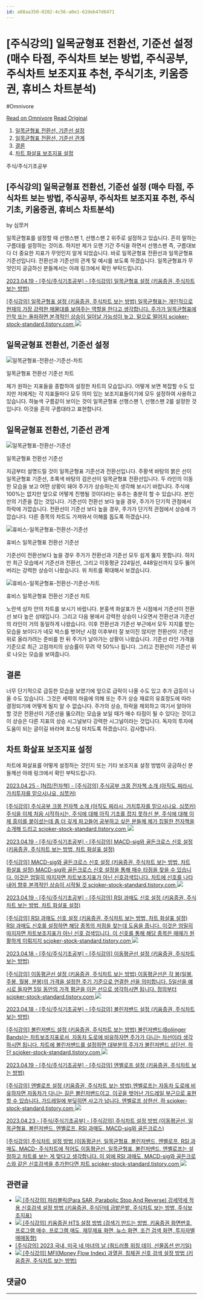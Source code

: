```yaml
---
id: a88aa350-0202-4c56-a0e1-62deb47d6471
---
```


# [주식강의] 일목균형표 전환선, 기준선 설정 (매수 타점, 주식차트 보는 방법, 주식공부, 주식차트 보조지표 추천, 주식기초, 키움증권, 휴비스 차트분석)
#Omnivore
 
[Read on Omnivore](https://omnivore.app/me/-190f8723e92)
[Read Original](https://scjoker-stock-standard.tistory.com/entry/%EC%A3%BC%EC%8B%9D%EA%B0%95%EC%9D%98-%EC%9D%BC%EB%AA%A9%EA%B7%A0%ED%98%95%ED%91%9C%EC%A0%84%ED%99%98%EC%84%A0%EA%B8%B0%EC%A4%80%EC%84%A0)
 
1. [일목균형표 전환선, 기준선 설정](#일목균형표-전환선,-기준선-설정)
2. [일목균형표 전환선, 기준선 관계](#일목균형표-전환선,-기준선-관계)
3. [결론](#결론)
4. [차트 화살표 보조지표 설정](#차트-화살표-보조지표-설정)

주식/주식기초공부

## \[주식강의\] 일목균형표 전환선, 기준선 설정 (매수 타점, 주식차트 보는 방법, 주식공부, 주식차트 보조지표 추천, 주식기초, 키움증권, 휴비스 차트분석)

by 심쪼커 

일목균형표를 설정할 때 선행스팬 1, 선행스팬 2 위주로 설정하고 있습니다. 흔히 말하는 구름대를 설정하는 것이죠. 하지만 제가 오랜 기간 주식을 하면서 선행스팬 즉, 구름대보다 더 중요한 지표가 무엇인지 알게 되었습니다. 바로 일목균형표 전환선과 일목균형표 기준선입니다. 전환선과 기준선의 관계 및 예시를 보도록 하겠습니다. 일목균형표가 무엇인지 궁금하신 분들께서는 아래 링크에서 확인 부탁드립니다.

[2023.04.19 - \[주식/주식기초공부\] - \[주식강의\] 일목균형표 설정 (키움증권, 주식차트 보는 방법)](https://scjoker-stock-standard.tistory.com/entry/%EC%A3%BC%EC%8B%9D%EA%B0%95%EC%9D%98-%EC%9D%BC%EB%AA%A9%EA%B7%A0%ED%98%95%ED%91%9C%EC%84%A4%EC%A0%95)

[ \[주식강의\] 일목균형표 설정 (키움증권, 주식차트 보는 방법) 일목균형표는 개인적으로 현재의 가장 강력한 매물대를 보여주는 역할을 한다고 생각합니다. 주가가 일목균형표에 안착 또는 돌파하면 본격적인 상승이 일어날 가능성이 높고, 밑으로 떨어지 scjoker-stock-standard.tistory.com ](https://scjoker-stock-standard.tistory.com/entry/%EC%A3%BC%EC%8B%9D%EA%B0%95%EC%9D%98-%EC%9D%BC%EB%AA%A9%EA%B7%A0%ED%98%95%ED%91%9C%EC%84%A4%EC%A0%95)![](https://proxy-prod.omnivore-image-cache.app/0x0,szVsEDNNix7a6un6QW35TxsX4PcpwvdgUTSCor_qmcUs/https://scrap.kakaocdn.net/dn/dq1Okq/hyTFd5U0dW/i6wekjyKCdPTmDRbuoLSl1/img.png?width=600&height=317&face=0_0_600_317,https://scrap.kakaocdn.net/dn/nnRtu/hyTFo7pd5c/fJZUOjfKOYE2oO5kKosx9K/img.png?width=600&height=317&face=0_0_600_317,https://scrap.kakaocdn.net/dn/dxXh87/hyTIHYzcvZ/57el9sYugVanEZkuqgqbB0/img.png?width=600&height=317&face=0_0_600_317)

## 일목균형표 전환선, 기준선 설정

![일목균형표-전환선-기준선-차트](https://proxy-prod.omnivore-image-cache.app/0x0,sruJubgEzlEeMqovZD50IsP61QiVXa4ltZEo-S5M4wZk/https://blog.kakaocdn.net/dn/bClCGp/btsrCwyqdGx/PvP9gxQxJKavSJYOH7g5rk/img.png)

일목균형표 전환선 기준선 차트

제가 원하는 지표들을 종합하여 설정한 차트의 모습입니다. 어떻게 보면 복잡할 수도 있지만 저에게는 각 지표들마다 모두 의미 있는 보조지표들이기에 모두 설정하여 사용하고 있습니다. 하늘색 구름같이 보이는 것이 일목균형표 선행스팬 1, 선행스팬 2를 설정한 것입니다. 이것을 흔히 구름대라고 표현합니다.

## 일목균형표 전환선, 기준선 관계

![일목균형표-전환선-기준선](https://proxy-prod.omnivore-image-cache.app/0x0,s9JLmE_QGOnP1R9NQvhIx72mih8BWP9aF-23T6lA9UEA/https://blog.kakaocdn.net/dn/dy8Jlh/btsrBmXnfkH/EKWRI9WZNeS3yQax80zIkk/img.png)

일목균형표 전환선 기준선

지금부터 설명드릴 것이 일목균형표 기준선과 전환선입니다. 주황색 바탕의 붉은 선이 일목균형표 기준선, 초록색 바탕의 검은선이 일목균형표 전환선입니다. 두 라인의 이동한 모습을 보고 어떤 상황이 돼야 주가가 상승하는지 생각해 보시기 바랍니다. 주식에 100%는 없지만 앞으로 어떻게 진행될 것이다라는 유추는 충분히 할 수 있습니다. 본인만의 기준을 잡는 것입니다. 기준선이 전환선 보다 높을 경우, 주가가 단기적 관점에서 하락에 가깝습니다. 전환선이 기준선 보다 높을 경우, 주가가 단기적 관점에서 상승에 가깝습니다. 다른 종목의 차트도 가져와서 이해를 돕도록 하겠습니다.

![휴비스-일목균형표-전환선-기준선](https://proxy-prod.omnivore-image-cache.app/0x0,s7cdLWp-fPr59R1CV-UYpHlNJ-28F7v_u5UzAURm-eEE/https://blog.kakaocdn.net/dn/bYmDP2/btsryrEEArU/o5uck2715ok1j4b9Qc48P1/img.png)

휴비스 일목균형표 전환선 기준선

기준선이 전환선보다 높을 경우 주가가 전환선과 기준선 모두 쉽게 뚫지 못합니다. 하지만 최근 모습에서 기준선과 전환선, 그리고 이동평균 224일선, 448일선까지 모두 뚫어버리는 강력한 상승이 나왔습니다. 위 차트를 확대해서 보겠습니다.

![휴비스-일목균형표-전환선-기준선-차트](https://proxy-prod.omnivore-image-cache.app/0x0,s3smxuENIRSdH6QRpZi04z6jGCvp1lN1FpUdpYAFcGII/https://blog.kakaocdn.net/dn/HJ38X/btsrwDevZF7/ozPNTCmjfFdu8QMkHyxRS0/img.png)

휴비스 일목균형표 전환선 기준선 차트

노란색 상자 안의 차트를 보시기 바랍니다. 분홍색 화살표가 뜬 시점에서 기준선이 전환선 보다 높은 상태입니다. 그리고 다음 봉에서 강력한 상승이 나오면서 전환선과 기준선의 라인이 거의 동일하게 나왔습니다. 이후 전환선과 기준선 부근에서 모두 지지를 받는 모습을 보이다가 네모 박스를 벗어난 시점 이후부터 잘 보이진 않지만 전환선이 기준선 위로 올라가려는 준비를 한 뒤 주가가 날아가는 상황이 나왔습니다. 기준선 라인 가격을 기준으로 최근 고점까지의 상승률이 무려 약 50%나 됩니다. 그리고 전환선이 기준선 위로 나오는 모습을 보여줍니다.

## 결론

너무 단기적으로 급등한 모습을 보였기에 앞으로 급락이 나올 수도 있고 추가 급등이 나올 수도 있습니다. 그것은 세력의 마음에 의해 또는 주가 상승 재료의 유효정도에 따라 결정되기에 어떻게 될지 알 수 없습니다. 주가의 상승, 하락을 제외하고 여기서 알아야 할 것은 전환선이 기준선을 뚫으려는 모습을 보일 때가 매수 타점이 될 수 있다는 것이고 이 상승은 다른 지표의 상승 시그널보다 강력한 시그널이라는 것입니다. 독자의 투자에 도움이 되는 글이길 바라며 포스팅 마치도록 하겠습니다. 감사합니다.

## 차트 화살표 보조지표 설정

차트에 화살표를 어떻게 설정하는 것인지 또는 기타 보조지표 설정 방법이 궁금하신 분들께선 아래 링크에서 확인 부탁드립니다.

[2023.04.25 - \[N잡/전자책\] - \[주식강의\] 주식공부 크몽 전자책 소개 (아직도 찌라시, 가치투자를 믿으시나요, 심쪼커)](https://scjoker-stock-standard.tistory.com/entry/%EC%A3%BC%EC%8B%9D%EA%B0%95%EC%9D%98-%EC%A3%BC%EC%8B%9D%EA%B3%B5%EB%B6%80-%ED%81%AC%EB%AA%BD-%EC%A0%84%EC%9E%90%EC%B1%85-%EC%86%8C%EA%B0%9C-%EC%95%84%EC%A7%81%EB%8F%84-%EC%B0%8C%EB%9D%BC%EC%8B%9C-%EA%B0%80%EC%B9%98%ED%88%AC%EC%9E%90%EB%A5%BC-%EB%AF%BF%EC%9C%BC%EC%8B%9C%EB%82%98%EC%9A%94-%EC%8B%AC%EC%AA%BC%EC%BB%A4)

[ \[주식강의\] 주식공부 크몽 전자책 소개 (아직도 찌라시, 가치투자를 믿으시나요, 심쪼커) 주식을 이제 처음 시작하시는, 주식에 대해 아직 기초를 잡지 못하신 분, 주식에 대해 이제 흥미를 붙이셨는데 좀 더 깊게 파고들어 공부하고 싶은 분들께 제가 집필한 전자책을 소개해 드리고 scjoker-stock-standard.tistory.com ](https://scjoker-stock-standard.tistory.com/entry/%EC%A3%BC%EC%8B%9D%EA%B0%95%EC%9D%98-%EC%A3%BC%EC%8B%9D%EA%B3%B5%EB%B6%80-%ED%81%AC%EB%AA%BD-%EC%A0%84%EC%9E%90%EC%B1%85-%EC%86%8C%EA%B0%9C-%EC%95%84%EC%A7%81%EB%8F%84-%EC%B0%8C%EB%9D%BC%EC%8B%9C-%EA%B0%80%EC%B9%98%ED%88%AC%EC%9E%90%EB%A5%BC-%EB%AF%BF%EC%9C%BC%EC%8B%9C%EB%82%98%EC%9A%94-%EC%8B%AC%EC%AA%BC%EC%BB%A4)![](https://proxy-prod.omnivore-image-cache.app/0x0,sqf6sGLrnaPSbiwVlM5jy7sXPjiikuq2Khl_AK7bPA0k/https://scrap.kakaocdn.net/dn/ccQHR3/hyTFlpjJqL/rEQP1ooAHNlpz7Oi1plMhk/img.png?width=600&height=667&face=0_0_600_667,https://scrap.kakaocdn.net/dn/bgyxf1/hyTIB47ysF/6R8h8ZtKwdWGc6W94Vrffk/img.png?width=600&height=667&face=0_0_600_667,https://scrap.kakaocdn.net/dn/i4HIB/hyTFpywfkG/agGiK0F743ASdgpMlmojMK/img.png?width=600&height=667&face=0_0_600_667)

[2023.04.19 - \[주식/주식기초공부\] - \[주식강의\] MACD-sig와 골든크로스 신호 설정 (키움증권, 주식차트 보는 방법, 차트 화살표 설정)](https://scjoker-stock-standard.tistory.com/entry/%EC%A3%BC%EC%8B%9D%EA%B0%95%EC%9D%98-MACD-sig%EC%99%80-%EA%B3%A8%EB%93%A0%ED%81%AC%EB%A1%9C%EC%8A%A4-%EC%8B%A0%ED%98%B8-%EC%84%A4%EC%A0%95)

[ \[주식강의\] MACD-sig와 골든크로스 신호 설정 (키움증권, 주식차트 보는 방법, 차트 화살표 설정) MACD-sig와 골든크로스 신호 설정을 통해 매수 타점을 찾을 수 있습니다. 이것은 엄밀히 따지자면 차트보조지표가 아닌 신호검색입니다. 차트에 신호를 나타내어 향후 본격적인 상승이 시작될 것 scjoker-stock-standard.tistory.com ](https://scjoker-stock-standard.tistory.com/entry/%EC%A3%BC%EC%8B%9D%EA%B0%95%EC%9D%98-MACD-sig%EC%99%80-%EA%B3%A8%EB%93%A0%ED%81%AC%EB%A1%9C%EC%8A%A4-%EC%8B%A0%ED%98%B8-%EC%84%A4%EC%A0%95)![](https://proxy-prod.omnivore-image-cache.app/0x0,sShxpk3SFljTLL505crmWMhXvAtjnnlEdtM6MNfUck24/https://scrap.kakaocdn.net/dn/enRZdg/hyTINLfRU2/3FBvkSrhaWnuVOYAKpKeiK/img.png?width=700&height=383&face=0_0_700_383,https://scrap.kakaocdn.net/dn/bOg2pO/hyTIGL7R0e/H8pMKEBYmTKFDzC5colBoK/img.png?width=700&height=383&face=0_0_700_383,https://scrap.kakaocdn.net/dn/riBdF/hyTIR1bBTL/MXAkEUiEM0fhWekYm4X1Gk/img.png?width=700&height=383&face=0_0_700_383)

[2023.04.19 - \[주식/주식기초공부\] - \[주식강의\] RSI 과매도 신호 설정 (키움증권, 주식차트 보는 방법, 차트 화살표 설정)](https://scjoker-stock-standard.tistory.com/entry/%EC%A3%BC%EC%8B%9D%EA%B0%95%EC%9D%98-RSI%EA%B3%BC%EB%A7%A4%EB%8F%84-%EC%8B%A0%ED%98%B8-%EC%84%A4%EC%A0%95)

[ \[주식강의\] RSI 과매도 신호 설정 (키움증권, 주식차트 보는 방법, 차트 화살표 설정) RSI 과매도 신호를 설정하면 해당 종목의 저점을 찾는데 도움을 줍니다. 이것은 엄밀히 따지자면 차트보조지표가 아닌 신호 검색입니다. 이 신호를 통해 해당 종목은 매매가 원활하게 이뤄지지 scjoker-stock-standard.tistory.com ](https://scjoker-stock-standard.tistory.com/entry/%EC%A3%BC%EC%8B%9D%EA%B0%95%EC%9D%98-RSI%EA%B3%BC%EB%A7%A4%EB%8F%84-%EC%8B%A0%ED%98%B8-%EC%84%A4%EC%A0%95)![](https://proxy-prod.omnivore-image-cache.app/0x0,sylUgbkCHCpALqK3VSmK79KgujqQuDYUVYoKWZDwleCw/https://scrap.kakaocdn.net/dn/bmWfmw/hyTFj567ga/mScnOvqHOyYKRJqRtwxOI0/img.png?width=700&height=385&face=0_0_700_385,https://scrap.kakaocdn.net/dn/dqwGLo/hyTFoTUor4/PVzB6Jxy5adUJCH2258THk/img.png?width=700&height=385&face=0_0_700_385,https://scrap.kakaocdn.net/dn/u5Mmk/hyTIKud6AW/4ySig45W7kQtj9mdGtuUok/img.png?width=700&height=385&face=0_0_700_385)

[2023.04.18 - \[주식/주식기초공부\] - \[주식강의\] 이동평균선 설정 (키움증권, 주식차트 보는 방법)](https://scjoker-stock-standard.tistory.com/entry/%EC%A3%BC%EC%8B%9D%EA%B0%95%EC%9D%98-%EC%9D%B4%EB%8F%99%ED%8F%89%EA%B7%A0%EC%84%A0%EC%84%A4%EC%A0%95)

[ \[주식강의\] 이동평균선 설정 (키움증권, 주식차트 보는 방법) 이동평균선은 각 봉(일봉, 주봉, 월봉, 분봉)의 가격을 설정한 주기 기준으로 연결한 선을 의미합니다. 5일선을 예시로 들자면 5일 동안의 가격 평균을 이은 선으로 생각하시면 됩니다. 정의부터 scjoker-stock-standard.tistory.com ](https://scjoker-stock-standard.tistory.com/entry/%EC%A3%BC%EC%8B%9D%EA%B0%95%EC%9D%98-%EC%9D%B4%EB%8F%99%ED%8F%89%EA%B7%A0%EC%84%A0%EC%84%A4%EC%A0%95)![](https://proxy-prod.omnivore-image-cache.app/0x0,sG674IqblZeDeN7fExsRElPfAD50L3O5m3dRVycDINaA/https://scrap.kakaocdn.net/dn/i1WdH/hyTFm9D0tU/sQBY4Y6X7FDOQky1Lk6Rs0/img.png?width=400&height=347&face=0_0_400_347,https://scrap.kakaocdn.net/dn/9DpT7/hyTIBKO4B4/tlfRY1K4EQ7g3LM2cJOX90/img.png?width=400&height=347&face=0_0_400_347,https://scrap.kakaocdn.net/dn/EOw9L/hyTFol24sh/hVsXkE88oi1fm9Q1BwqFck/img.png?width=295&height=561&face=0_0_295_561)

[2023.04.18 - \[주식/주식기초공부\] - \[주식강의\] 볼린저밴드 설정 (키움증권, 주식차트 보는 방법)](https://scjoker-stock-standard.tistory.com/entry/%EC%A3%BC%EC%8B%9D%EA%B0%95%EC%9D%98-%EB%B3%BC%EB%A6%B0%EC%A0%80%EB%B0%B4%EB%93%9C%EC%84%A4%EC%A0%95)

[ \[주식강의\] 볼린저밴드 설정 (키움증권, 주식차트 보는 방법) 볼린저밴드(Boliinger Bands)는 차트보조지표로서, 자동차 도로에 비유하자면 주가가 다니는 차선이라 생각하시면 됩니다. 차트에 볼린저밴드를 설정하면 대부분의 주가가 볼린저밴드 상단선, 하단 scjoker-stock-standard.tistory.com ](https://scjoker-stock-standard.tistory.com/entry/%EC%A3%BC%EC%8B%9D%EA%B0%95%EC%9D%98-%EB%B3%BC%EB%A6%B0%EC%A0%80%EB%B0%B4%EB%93%9C%EC%84%A4%EC%A0%95)![](https://proxy-prod.omnivore-image-cache.app/0x0,sNLUfbO8thDrw0rroIDFqc_wqAW-QT8V10UEKD_Vgiq8/https://scrap.kakaocdn.net/dn/ecNBFP/hyTFb74Non/KVjVro59qBgYRAczKf4Fxk/img.png?width=600&height=309&face=0_0_600_309,https://scrap.kakaocdn.net/dn/bEZl1p/hyTIJPCId1/NAKRXOw2wAFfFVPBluLGr1/img.png?width=600&height=309&face=0_0_600_309,https://scrap.kakaocdn.net/dn/oOO3B/hyTIRfORut/GFLspbxfhVKfTyL9ydt500/img.png?width=600&height=309&face=0_0_600_309)

[2023.04.19 - \[주식/주식기초공부\] - \[주식강의\] 엔벨로프 설정 (키움증권, 주식차트 보는 방법)](https://scjoker-stock-standard.tistory.com/entry/%EC%A3%BC%EC%8B%9D%EA%B0%95%EC%9D%98-%EC%97%94%EB%B2%A8%EB%A1%9C%ED%94%84%EC%84%A4%EC%A0%95)

[ \[주식강의\] 엔벨로프 설정 (키움증권, 주식차트 보는 방법) 엔벨로프는 자동차 도로에 비유하자면 자동차가 다니는 길은 볼린저밴드이고, 이곳을 벗어난 가드레일 부근으로 표현할 수 있습니다. 가드레일에 부딪히면 사고가 납니다. 엔벨로프 상한선, 하 scjoker-stock-standard.tistory.com ](https://scjoker-stock-standard.tistory.com/entry/%EC%A3%BC%EC%8B%9D%EA%B0%95%EC%9D%98-%EC%97%94%EB%B2%A8%EB%A1%9C%ED%94%84%EC%84%A4%EC%A0%95)![](https://proxy-prod.omnivore-image-cache.app/0x0,sdb5eZbl44Ewf6oTj6Fuzp5HUjh5TDWSflkklxxkMhPA/https://scrap.kakaocdn.net/dn/c0KQew/hyTFi7czRR/RLWp5OmhLc2YtPmpMFKepk/img.png?width=600&height=314&face=0_0_600_314,https://scrap.kakaocdn.net/dn/lk2NJ/hyTIFNdJXY/1msyRCazUpppdqyFfVYOzK/img.png?width=600&height=314&face=0_0_600_314,https://scrap.kakaocdn.net/dn/fwoI7/hyTIM6EcXw/nOoRmSgCsxYQ1O15sHEGCK/img.png?width=600&height=314&face=0_0_600_314)

[2023.04.23 - \[주식/주식기초공부\] - \[주식강의\] 주식차트 설정 방법 (이동평균선, 일목균형표, 볼린저밴드, 엔벨로프, RSI 과매도, MACD-sig와 골든크로스)](https://scjoker-stock-standard.tistory.com/entry/%EC%A3%BC%EC%8B%9D%EA%B0%95%EC%9D%98-%EC%A3%BC%EC%8B%9D%EC%B0%A8%ED%8A%B8%EC%84%A4%EC%A0%95%EB%B0%A9%EB%B2%95)

[ \[주식강의\] 주식차트 설정 방법 (이동평균선, 일목균형표, 볼린저밴드, 엔벨로프, RSI 과매도, MACD- 주식차트에 적어도 이동평균선, 일목균형표, 볼린저밴드, 엔벨로프는 설정하고 차트를 보는 게 맞다고 생각합니다. 이 외에 RSI 과매도, MACD-sig와 골든크로스와 같은 신호검색을 추가한다면 차트 scjoker-stock-standard.tistory.com ](https://scjoker-stock-standard.tistory.com/entry/%EC%A3%BC%EC%8B%9D%EA%B0%95%EC%9D%98-%EC%A3%BC%EC%8B%9D%EC%B0%A8%ED%8A%B8%EC%84%A4%EC%A0%95%EB%B0%A9%EB%B2%95)![](https://proxy-prod.omnivore-image-cache.app/0x0,s1Khndb1NwapkzjSj-4O_8yDwQMudxqKso7Yd0Bs5UyA/https://scrap.kakaocdn.net/dn/NfLGw/hyTIE1QrGv/vcKWoqGdV8JW6oYsrGlka1/img.png?width=800&height=800&face=0_0_800_800,https://scrap.kakaocdn.net/dn/gvyCx/hyTIOcj0bb/AYRojNca7BpF5jOz93ZjaK/img.png?width=800&height=800&face=0_0_800_800)

## 관련글

* [ ![](https://proxy-prod.omnivore-image-cache.app/0x0,seRUzk8cZuEBIhDW4QXM2Y1DtnrDhExOQTSwmRAe2b1w/https://i1.daumcdn.net/thumb/C176x120/?fname=https://img1.daumcdn.net/thumb/R750x0/?scode=mtistory2&fname=https%3A%2F%2Fblog.kakaocdn.net%2Fdn%2FEiiyR%2FbtssUNFrgQh%2FXlDBHkkrIL5GJaAKeAxz00%2Fimg.png) \[주식강의\] 파라볼릭(Para SAR, Parabolic Stop And Reverse) 강세약세 적용 신호검색 설정 방법 (키움증권, 주식단테 금밭은밭, 주식차트 보는 방법, 주식보조지표) ](https://scjoker-stock-standard.tistory.com/entry/%EA%B0%95%EC%9D%98-Para-SAR?category=1103769)
* [ ![](https://proxy-prod.omnivore-image-cache.app/0x0,saQTsLlrHcWbm_Sk_OvMOT1MyzVsQmZNOKEHtZXjcLvg/https://i1.daumcdn.net/thumb/C176x120/?fname=https://img1.daumcdn.net/thumb/R750x0/?scode=mtistory2&fname=https%3A%2F%2Fblog.kakaocdn.net%2Fdn%2FyLp6D%2FbtsrEyCgUi9%2FqDHEtkWQnTLmDJPSJekH2k%2Fimg.png) \[주식강의\] 키움증권 HTS 설정 방법 (검색기 만드는 방법, 키움증권 화면번호, 프로그램 매수, 프로그램 매도, 재무제표 화면, 뉴스 화면, 조건 검색 화면, 투자자별 매매동향) ](https://scjoker-stock-standard.tistory.com/entry/%EC%A3%BC%EC%8B%9D%EA%B0%95%EC%9D%98-%ED%82%A4%EC%9B%80%EC%A6%9D%EA%B6%8CHTS%EC%84%A4%EC%A0%95%EB%B0%A9%EB%B2%95?category=1103769)
* [ \[주식강의\] 2023 국내, 미국 네 마녀의 날 (쿼드러플 위칭 데이, 선물옵션 만기일) ](https://scjoker-stock-standard.tistory.com/entry/%EC%A3%BC%EC%8B%9D%EA%B0%95%EC%9D%98-%EB%84%A4%EB%A7%88%EB%85%80%EC%9D%98%EB%82%A0?category=1103769)
* [ ![](https://proxy-prod.omnivore-image-cache.app/0x0,sJy2RRK0ovrojICZy6TRn-mOSLOKBKd93EPHlFhiHqOs/https://i1.daumcdn.net/thumb/C176x120/?fname=https://img1.daumcdn.net/thumb/R750x0/?scode=mtistory2&fname=https%3A%2F%2Fblog.kakaocdn.net%2Fdn%2FdiCEop%2FbtseBeXhhT8%2FJCqlU6UbVhtEpw6kn0AstK%2Fimg.jpg) \[주식강의\] MFI(Money Flow Index) 과열권, 침체권 신호 검색 설정 방법 (키움증권, 주식차트 보는 방법) ](https://scjoker-stock-standard.tistory.com/entry/%EC%A3%BC%EC%8B%9D%EA%B0%95%EC%9D%98-MFI?category=1103769)

## 댓글0

---
